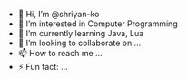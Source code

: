 - 👋 Hi, I’m @shriyan-ko
- 👀 I’m interested in Computer Programming
- 🌱 I’m currently learning Java, Lua
- 💞️ I’m looking to collaborate on ...
- 📫 How to reach me ...
- ⚡ Fun fact: ...

<!---
shriyan-ko/shriyan-ko is a ✨ special ✨ repository because its `README.md` (this file) appears on your GitHub profile.
You can click the Preview link to take a look at your changes.
--->
